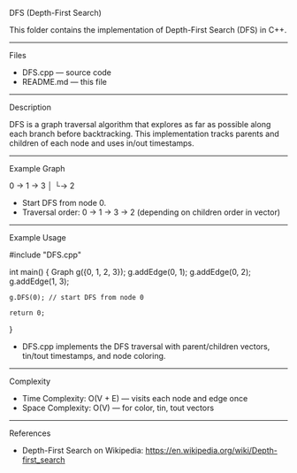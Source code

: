 DFS (Depth-First Search)

This folder contains the implementation of Depth-First Search (DFS) in C++.

---

Files

- DFS.cpp — source code
- README.md — this file

---

Description

DFS is a graph traversal algorithm that explores as far as possible along each branch before backtracking.
This implementation tracks parents and children of each node and uses in/out timestamps.

---

Example Graph

0 → 1 → 3
│
└→ 2

- Start DFS from node 0.
- Traversal order: 0 → 1 → 3 → 2 (depending on children order in vector)

---

Example Usage

#include "DFS.cpp"

int main() {
    Graph g({0, 1, 2, 3});
    g.addEdge(0, 1);
    g.addEdge(0, 2);
    g.addEdge(1, 3);

    g.DFS(0); // start DFS from node 0

    return 0;
}

- DFS.cpp implements the DFS traversal with parent/children vectors, tin/tout timestamps, and node coloring.

---

Complexity

- Time Complexity: O(V + E) — visits each node and edge once
- Space Complexity: O(V) — for color, tin, tout vectors

---

References

- Depth-First Search on Wikipedia: https://en.wikipedia.org/wiki/Depth-first_search